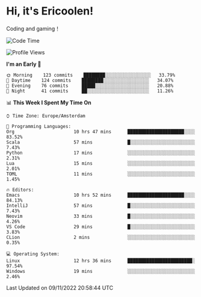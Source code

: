 # Hi, it's Ericoolen!
Coding and gaming！

<!--START_SECTION:waka-->
![Code Time](http://img.shields.io/badge/Code%20Time-518%20hrs%2038%20mins-blue)

![Profile Views](http://img.shields.io/badge/Profile%20Views-0-blue)

**I'm an Early 🐤** 

```text
🌞 Morning    123 commits    ████████░░░░░░░░░░░░░░░░░   33.79% 
🌆 Daytime    124 commits    ████████░░░░░░░░░░░░░░░░░   34.07% 
🌃 Evening    76 commits     █████░░░░░░░░░░░░░░░░░░░░   20.88% 
🌙 Night      41 commits     ██░░░░░░░░░░░░░░░░░░░░░░░   11.26%

```


📊 **This Week I Spent My Time On** 

```text
⌚︎ Time Zone: Europe/Amsterdam

💬 Programming Languages: 
Org                      10 hrs 47 mins      █████████████████████░░░░   83.52% 
Scala                    57 mins             █░░░░░░░░░░░░░░░░░░░░░░░░   7.43% 
Python                   17 mins             ░░░░░░░░░░░░░░░░░░░░░░░░░   2.31% 
Lua                      15 mins             ░░░░░░░░░░░░░░░░░░░░░░░░░   2.01% 
TOML                     11 mins             ░░░░░░░░░░░░░░░░░░░░░░░░░   1.45%

🔥 Editors: 
Emacs                    10 hrs 52 mins      █████████████████████░░░░   84.13% 
IntelliJ                 57 mins             █░░░░░░░░░░░░░░░░░░░░░░░░   7.43% 
Neovim                   33 mins             █░░░░░░░░░░░░░░░░░░░░░░░░   4.26% 
VS Code                  29 mins             █░░░░░░░░░░░░░░░░░░░░░░░░   3.83% 
CLion                    2 mins              ░░░░░░░░░░░░░░░░░░░░░░░░░   0.35%

💻 Operating System: 
Linux                    12 hrs 36 mins      ████████████████████████░   97.54% 
Windows                  19 mins             ░░░░░░░░░░░░░░░░░░░░░░░░░   2.46%

```


 Last Updated on 09/11/2022 20:58:44 UTC
<!--END_SECTION:waka-->

